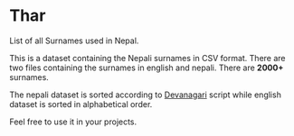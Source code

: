 # Thar
List of all Surnames used in Nepal.

This is a dataset containing the Nepali surnames in CSV format. There are two files containing the surnames in english and nepali. There are **2000+** surnames.

The nepali dataset is sorted according to [Devanagari](https://en.wikipedia.org/wiki/Devanagari) script while english dataset is sorted in alphabetical order.

Feel free to use it in your projects.
